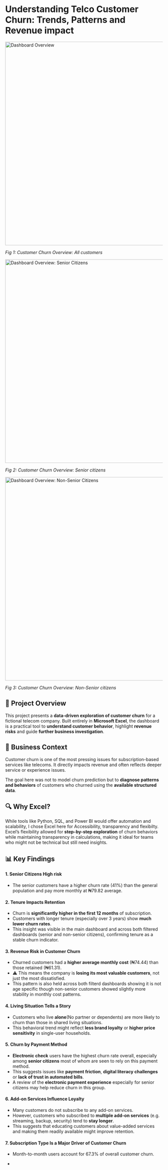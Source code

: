 # Understanding Telco Customer Churn: Trends, Patterns and  Revenue impact
<img src="https://github.com/Micahnd/customer-churn-dashboard-excel/blob/main/customer-churn-all-customers.png" alt="Dashboard Overview" width="650">

*Fig 1: Customer Churn Overview: All customers*

<img src="https://github.com/Micahnd/customer-churn-dashboard-excel/blob/main/customer-churn-senior-citizen.png" alt="Dashboard Overview: Senior Citizens" width="650">

*Fig 2: Customer Churn Overview: Senior citizens*

<img src="https://github.com/Micahnd/customer-churn-dashboard-excel/blob/main/customer-churn-non-senior-citizens.png" alt="Dashboard Overview: Non-Senior Citizens" width="650">

*Fig 3: Customer Churn Overview: Non-Senior citizens*

## 📌 Project Overview
This project presents a **data-driven exploration of customer churn** for a fictional telecom company. Built entirely in **Microsoft Excel**, the dashboard is a practical tool to **understand customer behavior**, highlight **revenue risks** and guide **further business investigation**.

## 🎯 Business Context
Customer churn is one of the most pressing issues for subscription-based services like telecoms. It directly impacts revenue and often reflects deeper service or experience issues.

The goal here was not to model churn prediction but to **diagnose patterns and behaviors** of customers who churned using the **available structured data**.

## 🔍 Why Excel?
While tools like Python, SQL, and Power BI would offer automation and scalability, I chose Excel here for Accessibility, transparency and flexibilty.
Excel’s flexibility allowed for **step-by-step exploration** of churn behaviors while maintaining transparency in calculations, making it ideal for teams who might not be technical but still need insights.

## 📊 Key Findings

#### 1.  Senior Citizens High risk
- The senior customers have a higher churn rate (41%) than the general population and pay more monthly at ₦79.82 average.

#### 2. Tenure Impacts Retention
- Churn is **significantly higher in the first 12 months** of subscription.
- Customers with longer tenure (especially over 3 years) show **much lower churn rates**.
- This insight was visible in the main dashboard and across both filtered dashboards (senior and non-senior citizens), confirming tenure as a stable churn indicator.

#### 3. Revenue Risk in Customer Churn
- Churned customers had a **higher average monthly cost** (₦74.44) than those retained (₦61.31).
- ⚠️ This means the company is **losing its most valuable customers**, not just the most dissatisfied.
- This pattern is also held across both filterd dashboards showing it is not age specific though non-senior customers showed slightly more stability in monthly cost patterns.

#### 4. Living Situation Tells a Story
- Customers who live **alone**(No partner or dependents) are more likely to churn than those in shared living situations.
- This behavioral trend might reflect **less brand loyalty** or **higher price sensitivity** in single-user households.

#### 5. Churn by Payment Method
- **Electronic check** users have the highest churn rate overall, especially among **senior citizens** most of whom are seen to rely on this payment method.
- This suggests issues like **payment friction**, **digital literacy challenges** or **lack of trust in automated bills**.
- A review of the **electronic payment experience** especially for senior citizens may help reduce churn in this group.

#### 6. Add-on Services Influence Loyalty
- Many customers do not subscribe to any add-on services.
- However, customers who subscribed to **multiple add-on services** (e.g. streaming, backup, security) tend to **stay longer**.
- This suggests that educating customers about value-added services and making them readily available might improve retention.

#### 7. Subscription Type Is a Major Driver of Customer Churn
- Month-to-month users account for 67.3% of overall customer churn.


-



